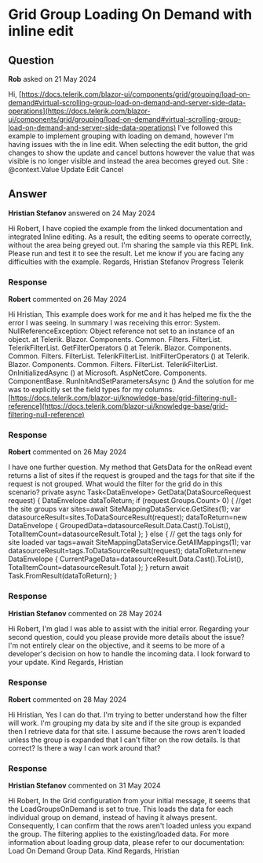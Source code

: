 # Grid Group Loading On Demand with inline edit

## Question

**Rob** asked on 21 May 2024

Hi, [https://docs.telerik.com/blazor-ui/components/grid/grouping/load-on-demand#virtual-scrolling-group-load-on-demand-and-server-side-data-operations](https://docs.telerik.com/blazor-ui/components/grid/grouping/load-on-demand#virtual-scrolling-group-load-on-demand-and-server-side-data-operations) I've followed this example to implement grouping with loading on demand, however I'm having issues with the in line edit. When selecting the edit button, the grid changes to show the update and cancel buttons however the value that was visible is no longer visible and instead the area becomes greyed out. <TelerikGrid TItem="@object" LoadGroupsOnDemand="true" Groupable="false" OnStateInit="@((GridStateEventArgs<object> args)=> OnStateInitHandler(args))" OnRead="@ReadItems" OnUpdate="@UpdateHandler" OnEdit="@EditHandler" ScrollMode="@GridScrollMode.Virtual" FilterMode="@GridFilterMode.FilterRow" EditMode="@GridEditMode.Inline" PageSize="20" RowHeight="60" Navigable="true" Sortable="true" Height="600px"> <GridColumns> <GridColumn Field=@nameof(SiteMappingDto.SiteName) Width="220px" Title="Site" Visible="false"> <GroupHeaderTemplate> <span>Site : @context.Value</span> </GroupHeaderTemplate> </GridColumn> <GridColumn Field="@nameof(SiteMappingDto.TagName)" Title="Tag" Editable="false" /> <GridColumn Field="@nameof(SiteMappingDto.TagDescription)" Title="Description" Editable="false" /> <GridColumn Field="@nameof(SiteMappingDto.MappingValue)" Title="Value" Editable="true" /> <GridCommandColumn> <GridCommandButton Command="Save" Icon="@SvgIcon.Save" ShowInEdit="true">Update</GridCommandButton> <GridCommandButton Command="Edit" Icon="@SvgIcon.Pencil">Edit</GridCommandButton> <GridCommandButton Command="Cancel" Icon="@SvgIcon.Cancel" ShowInEdit="true">Cancel</GridCommandButton> </GridCommandColumn> </GridColumns> </TelerikGrid>

## Answer

**Hristian Stefanov** answered on 24 May 2024

Hi Robert, I have copied the example from the linked documentation and integrated Inline editing. As a result, the editing seems to operate correctly, without the area being greyed out. I'm sharing the sample via this REPL link. Please run and test it to see the result. Let me know if you are facing any difficulties with the example. Regards, Hristian Stefanov Progress Telerik

### Response

**Robert** commented on 26 May 2024

Hi Hristian, This example does work for me and it has helped me fix the the error I was seeing. In summary I was receiving this error: System. NullReferenceException: Object reference not set to an instance of an object. at Telerik. Blazor. Components. Common. Filters. FilterList. TelerikFilterList. GetFilterOperators () at Telerik. Blazor. Components. Common. Filters. FilterList. TelerikFilterList. InitFilterOperators () at Telerik. Blazor. Components. Common. Filters. FilterList. TelerikFilterList. OnInitializedAsync () at Microsoft. AspNetCore. Components. ComponentBase. RunInitAndSetParametersAsync () And the solution for me was to explicitly set the field types for my columns. [https://docs.telerik.com/blazor-ui/knowledge-base/grid-filtering-null-reference](https://docs.telerik.com/blazor-ui/knowledge-base/grid-filtering-null-reference)

### Response

**Robert** commented on 26 May 2024

I have one further question. My method that GetsData for the onRead event returns a list of sites if the request is grouped and the tags for that site if the request is not grouped. What would the filter for the grid do in this scenario? private async Task<DataEnvelope<SiteMappingDto>> GetData(DataSourceRequest request) { DataEnvelope<SiteMappingDto> dataToReturn; if (request.Groups.Count> 0) { //get the site groups var sites=await SiteMappingDataService.GetSites(1); var datasourceResult=sites.ToDataSourceResult(request); dataToReturn=new DataEnvelope<SiteMappingDto> { GroupedData=datasourceResult.Data.Cast<AggregateFunctionsGroup>().ToList(), TotalItemCount=datasourceResult.Total }; } else { // get the tags only for site loaded var tags=await SiteMappingDataService.GetAllMappings(1); var datasourceResult=tags.ToDataSourceResult(request); dataToReturn=new DataEnvelope<SiteMappingDto> { CurrentPageData=datasourceResult.Data.Cast<SiteMappingDto>().ToList(), TotalItemCount=datasourceResult.Total }; } return await Task.FromResult(dataToReturn); }

### Response

**Hristian Stefanov** commented on 28 May 2024

Hi Robert, I'm glad I was able to assist with the initial error. Regarding your second question, could you please provide more details about the issue? I'm not entirely clear on the objective, and it seems to be more of a developer's decision on how to handle the incoming data. I look forward to your update. Kind Regards, Hristian

### Response

**Robert** commented on 28 May 2024

Hi Hristian, Yes I can do that. I'm trying to better understand how the filter will work. I'm grouping my data by site and if the site group is expanded then I retrieve data for that site. I assume because the rows aren't loaded unless the group is expanded that I can't filter on the row details. Is that correct? Is there a way I can work around that?

### Response

**Hristian Stefanov** commented on 31 May 2024

Hi Robert, In the Grid configuration from your initial message, it seems that the LoadGroupsOnDemand is set to true. This loads the data for each individual group on demand, instead of having it always present. Consequently, I can confirm that the rows aren't loaded unless you expand the group. The filtering applies to the existing/loaded data. For more information about loading group data, please refer to our documentation: Load On Demand Group Data. Kind Regards, Hristian
